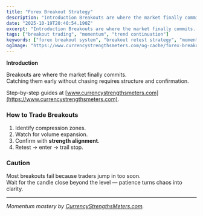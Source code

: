 ```yaml
---
title: "Forex Breakout Strategy"
description: "Introduction Breakouts are where the market finally commits..."
date: "2025-10-19T20:40:54.190Z"
excerpt: "Introduction Breakouts are where the market finally commits. Catching them early without chasing requires structure and confirmation. Step-by-step guides at [www.currencystrengthsmeters.com](https://www.currencystrengthsmeters.com). How to Trade Breakouts 1. Identify compression zones. 2. Watch for volume expansion. 3. Confirm with strength alignment. 4. Retest → enter → trail stop. Caution Most breakouts fail..."
tags: ["breakout trading", "momentum", "trend continuation"]
keywords: ["forex breakout system", "breakout retest strategy", "momentum continuation", "London session breakout", "strength meter breakout"]
ogImage: "https://www.currencystrengthsmeters.com/og-cache/forex-breakout-strategy.jpg"
---
```

**Introduction**

Breakouts are where the market finally commits.  
Catching them early without chasing requires structure and confirmation.

Step-by-step guides at [www.currencystrengthsmeters.com](https://www.currencystrengthsmeters.com).

### How to Trade Breakouts

1. Identify compression zones.  
2. Watch for volume expansion.  
3. Confirm with **strength alignment**.  
4. Retest → enter → trail stop.

### Caution

Most breakouts fail because traders jump in too soon.  
Wait for the candle close beyond the level — patience turns chaos into clarity.

---

*Momentum mastery by [CurrencyStrengthsMeters.com](https://www.currencystrengthsmeters.com).*
